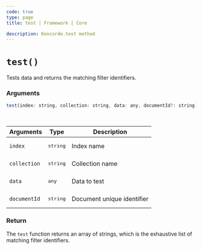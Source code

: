 ```yaml
---
code: true
type: page
title: test | Framework | Core

description: Koncorde.test method
---
```


# `test()`

Tests data and returns the matching filter identifiers.

### Arguments

```js
test(index: string, collection: string, data: any, documentId?: string): string[];
```

<br/>

| Arguments    | Type              | Description                |
|--------------|-------------------|----------------------------|
| `index`      | <pre>string</pre> | Index name                 |
| `collection` | <pre>string</pre> | Collection name            |
| `data`       | <pre>any</pre>    | Data to test               |
| `documentId` | <pre>string</pre> | Document unique identifier |

### Return

The `test` function returns an array of strings, which is the exhaustive list of matching filter identifiers.
